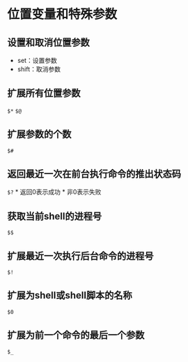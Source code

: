 # 位置变量和特殊参数

## 设置和取消位置参数
- set：设置参数
- shift：取消参数

## 扩展所有位置参数
 `$*`
 `$@`

## 扩展参数的个数
 `$#`

## 返回最近一次在前台执行命令的推出状态码
 `$?`
	* 返回0表示成功
	* 非0表示失败

## 获取当前shell的进程号
 `$$`

## 扩展最近一次执行后台命令的进程号
 `$!`

## 扩展为shell或shell脚本的名称
 `$0`

## 扩展为前一个命令的最后一个参数 
 `$_`

